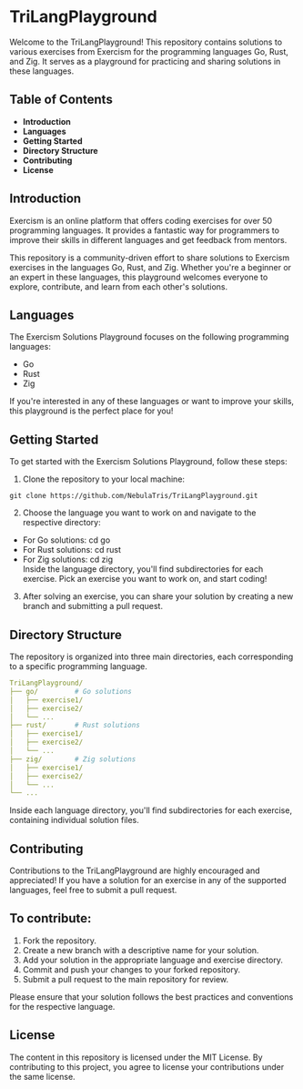 # TriLangPlayground
Welcome to the TriLangPlayground! This repository contains solutions to various exercises from Exercism for the programming languages Go, Rust, and Zig. It serves as a playground for practicing and sharing solutions in these languages.

## Table of Contents
- **Introduction**
- **Languages**
- **Getting Started**
- **Directory Structure**
- **Contributing**
- **License**
  
## Introduction
Exercism is an online platform that offers coding exercises for over 50 programming languages. It provides a fantastic way for programmers to improve their skills in different languages and get feedback from mentors.

This repository is a community-driven effort to share solutions to Exercism exercises in the languages Go, Rust, and Zig. Whether you're a beginner or an expert in these languages, this playground welcomes everyone to explore, contribute, and learn from each other's solutions.

## Languages
The Exercism Solutions Playground focuses on the following programming languages:

- Go
- Rust
- Zig <br>
  
If you're interested in any of these languages or want to improve your skills, this playground is the perfect place for you!

## Getting Started
To get started with the Exercism Solutions Playground, follow these steps:

1. Clone the repository to your local machine:
```
git clone https://github.com/NebulaTris/TriLangPlayground.git
```

2. Choose the language you want to work on and navigate to the respective directory:
- For Go solutions: cd go
- For Rust solutions: cd rust
- For Zig solutions: cd zig <br>
Inside the language directory, you'll find subdirectories for each exercise. Pick an exercise you want to work on, and start coding!

3. After solving an exercise, you can share your solution by creating a new branch and submitting a pull request.

## Directory Structure
The repository is organized into three main directories, each corresponding to a specific programming language.
```yml
TriLangPlayground/
├── go/         # Go solutions
│   ├── exercise1/
│   ├── exercise2/
│   └── ...
├── rust/       # Rust solutions
│   ├── exercise1/
│   ├── exercise2/
│   └── ...
├── zig/        # Zig solutions
│   ├── exercise1/
│   ├── exercise2/
│   └── ...
└── ...
```
Inside each language directory, you'll find subdirectories for each exercise, containing individual solution files.

## Contributing

Contributions to the TriLangPlayground are highly encouraged and appreciated! If you have a solution for an exercise in any of the supported languages, feel free to submit a pull request.

## To contribute:

1. Fork the repository.
2. Create a new branch with a descriptive name for your solution.
3. Add your solution in the appropriate language and exercise directory.
4. Commit and push your changes to your forked repository.
5. Submit a pull request to the main repository for review.
   
Please ensure that your solution follows the best practices and conventions for the respective language.

## License
The content in this repository is licensed under the MIT License. By contributing to this project, you agree to license your contributions under the same license.
